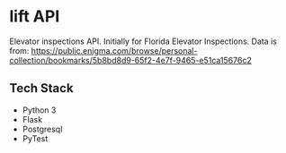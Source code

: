 # lift API

Elevator inspections API. Initially for Florida Elevator Inspections. Data is from:
https://public.enigma.com/browse/personal-collection/bookmarks/5b8bd8d9-65f2-4e7f-9465-e51ca15676c2

## Tech Stack

* Python 3
* Flask
* Postgresql
* PyTest

